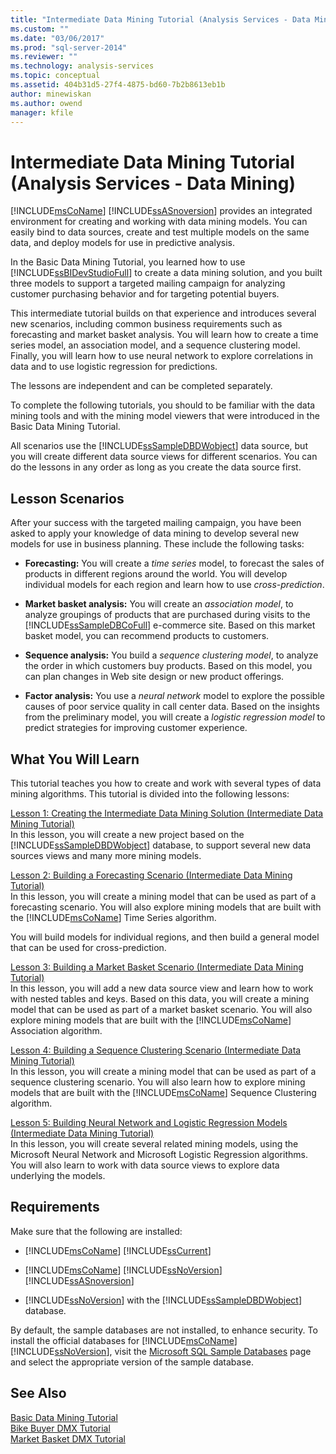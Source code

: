 ```yaml
---
title: "Intermediate Data Mining Tutorial (Analysis Services - Data Mining) | Microsoft Docs"
ms.custom: ""
ms.date: "03/06/2017"
ms.prod: "sql-server-2014"
ms.reviewer: ""
ms.technology: analysis-services
ms.topic: conceptual
ms.assetid: 404b31d5-27f4-4875-bd60-7b2b8613eb1b
author: minewiskan
ms.author: owend
manager: kfile
---
```

# Intermediate Data Mining Tutorial (Analysis Services - Data Mining)
  [!INCLUDE[msCoName](../includes/msconame-md.md)] [!INCLUDE[ssASnoversion](../includes/ssasnoversion-md.md)] provides an integrated environment for creating and working with data mining models. You can easily bind to data sources, create and test multiple models on the same data, and deploy models for use in predictive analysis.  
  
 In the Basic Data Mining Tutorial, you learned how to use [!INCLUDE[ssBIDevStudioFull](../includes/ssbidevstudiofull-md.md)] to create a data mining solution, and you built three models to support a targeted mailing campaign for analyzing customer purchasing behavior and for targeting potential buyers.  
  
 This intermediate tutorial builds on that experience and introduces several new scenarios, including common business requirements such as forecasting and market basket analysis. You will learn how to create a time series model, an association model, and a sequence clustering model. Finally, you will learn how to use neural network to explore correlations in data and to use logistic regression for predictions.  
  
 The lessons are independent and can be completed separately.  
  
 To complete the following tutorials, you should to be familiar with the data mining tools and with the mining model viewers that were introduced in the Basic Data Mining Tutorial.  
  
 All scenarios use the [!INCLUDE[ssSampleDBDWobject](../includes/sssampledbdwobject-md.md)] data source, but you will create different data source views for different scenarios. You can do the lessons in any order as long as you create the data source first.  
  
## Lesson Scenarios  
 After your success with the targeted mailing campaign, you have been asked to apply your knowledge of data mining to develop several new models for use in business planning. These include the following tasks:  
  
-   **Forecasting:** You will create a *time series* model, to forecast the sales of products in different regions around the world. You will develop individual models for each region and learn how to use *cross-prediction*.  
  
-   **Market basket analysis:** You will create an *association model*, to analyze groupings of products that are purchased during visits to the [!INCLUDE[ssSampleDBCoFull](../includes/sssampledbcofull-md.md)] e-commerce site. Based on this market basket model, you can recommend products to customers.  
  
-   **Sequence analysis:** You build a *sequence clustering model*, to analyze the order in which customers buy products. Based on this model, you can plan changes in Web site design or new product offerings.  
  
-   **Factor analysis:** You use a *neural network* model to explore the possible causes of poor service quality in call center data. Based on the insights from the preliminary model, you will create a *logistic regression model* to predict strategies for improving customer experience.  
  
## What You Will Learn  
 This tutorial teaches you how to create and work with several types of data mining algorithms. This tutorial is divided into the following lessons:  
  
 [Lesson 1: Creating the Intermediate Data Mining Solution &#40;Intermediate Data Mining Tutorial&#41;](../../2014/tutorials/lesson-1-create-solution-intermediate-data-mining-tutorial.md)  
 In this lesson, you will create a new project based on the [!INCLUDE[ssSampleDBDWobject](../includes/sssampledbdwobject-md.md)] database, to support several new data sources views and many more mining models.  
  
 [Lesson 2: Building a Forecasting Scenario &#40;Intermediate Data Mining Tutorial&#41;](../../2014/tutorials/lesson-2-building-a-forecasting-scenario-intermediate-data-mining-tutorial.md)  
 In this lesson, you will create a mining model that can be used as part of a forecasting scenario. You will also explore mining models that are built with the [!INCLUDE[msCoName](../includes/msconame-md.md)] Time Series algorithm.  
  
 You will build models for individual regions, and then build a general model that can be used for cross-prediction.  
  
 [Lesson 3: Building a Market Basket Scenario &#40;Intermediate Data Mining Tutorial&#41;](../../2014/tutorials/lesson-3-building-a-market-basket-scenario-intermediate-data-mining-tutorial.md)  
 In this lesson, you will add a new data source view and learn how to work with nested tables and keys. Based on this data, you will create a mining model that can be used as part of a market basket scenario. You will also explore mining models that are built with the [!INCLUDE[msCoName](../includes/msconame-md.md)] Association algorithm.  
  
 [Lesson 4: Building a Sequence Clustering Scenario &#40;Intermediate Data Mining Tutorial&#41;](../../2014/tutorials/lesson-4-build-sequence-clustering-scenario-intermediate-data-mining.md)  
 In this lesson, you will create a mining model that can be used as part of a sequence clustering scenario. You will also learn how to explore mining models that are built with the [!INCLUDE[msCoName](../includes/msconame-md.md)] Sequence Clustering algorithm.  
  
 [Lesson 5: Building Neural Network and Logistic Regression Models &#40;Intermediate Data Mining Tutorial&#41;](../../2014/tutorials/lesson-5-build-models-intermediate-data-mining-tutorial.md)  
 In this lesson, you will create several related mining models, using the Microsoft Neural Network and Microsoft Logistic Regression algorithms. You will also learn to work with data source views to explore data underlying the models.  
  
## Requirements  
 Make sure that the following are installed:  
  
-   [!INCLUDE[msCoName](../includes/msconame-md.md)] [!INCLUDE[ssCurrent](../includes/sscurrent-md.md)]  
  
-   [!INCLUDE[msCoName](../includes/msconame-md.md)] [!INCLUDE[ssNoVersion](../includes/ssnoversion-md.md)] [!INCLUDE[ssASnoversion](../includes/ssasnoversion-md.md)]  
  
-   [!INCLUDE[ssNoVersion](../includes/ssnoversion-md.md)] with the [!INCLUDE[ssSampleDBDWobject](../includes/sssampledbdwobject-md.md)] database.  
  
 By default, the sample databases are not installed, to enhance security. To install the official databases for [!INCLUDE[msCoName](../includes/msconame-md.md)] [!INCLUDE[ssNoVersion](../includes/ssnoversion-md.md)], visit the [Microsoft SQL Sample Databases](https://go.microsoft.com/fwlink/?LinkId=88417) page and select the appropriate version of the sample database.  
  
## See Also  
 [Basic Data Mining Tutorial](../../2014/tutorials/basic-data-mining-tutorial.md)   
 [Bike Buyer DMX Tutorial](../../2014/tutorials/bike-buyer-dmx-tutorial.md)   
 [Market Basket DMX Tutorial](../../2014/tutorials/market-basket-dmx-tutorial.md)  
  
  
